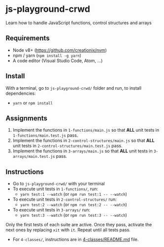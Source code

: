 # js-playground-crwd

Learn how to handle JavaScript functions, control structures and arrays

## Requirements

- Node v8+ (https://github.com/creationix/nvm)
- npm / yarn (`npm install -g yarn`)
- A code editor (Visual Studio Code, Atom, ...)

## Install

With a terminal, go to `js-playground-crwd/` folder and run, to install dependencies:

- `yarn` or `npm install`

## Assignments

1. Implement the functions in `1-functions/main.js` so that **ALL** unit tests in `1-functions/main.test.js` pass.
2. Implement the functions in `2-control-structures/main.js` so that **ALL** unit tests in `2-control-structures/main.test.js` pass.
3. Implement the functions in `3-arrays/main.js` so that **ALL** unit tests in `3-arrays/main.test.js` pass.

## Instructions

- Go to `js-playground-crwd/` with your terminal
- To execute unit tests in `1-functions/`, run:
  - `yarn test:1 --watch` (or `npm run test:1 -- --watch`)
- To execute unit tests in `2-control-structures/` run:
  - `yarn test:2 --watch` (or `npm run test:2 -- --watch`)
- To execute unit tests in `3-arrays/` run:
  - `yarn test:3 --watch` (or `npm run test:3 -- --watch`)

Only the first tests of each suite are active. Once they pass, activate the next ones by replacing `xit` with `it`. Repeat until all tests pass.

- For `4-classes/`, instructions are in [4-classes/README.md](4-classes/README.md) file.
